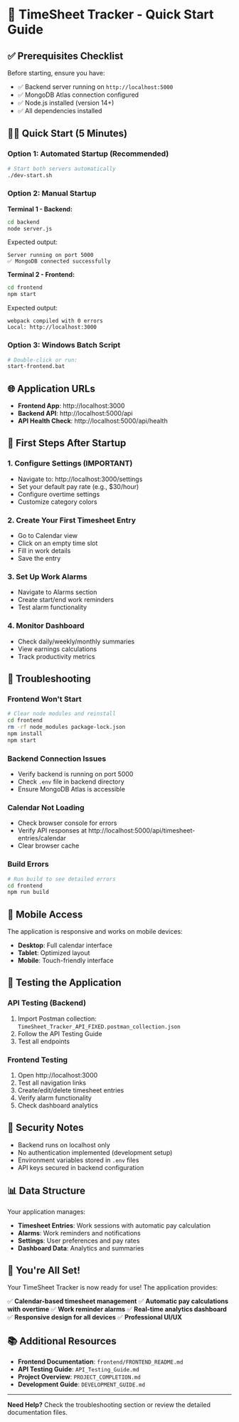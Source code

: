 # 🚀 TimeSheet Tracker - Quick Start Guide

## ✅ Prerequisites Checklist

Before starting, ensure you have:
- ✅ Backend server running on `http://localhost:5000`
- ✅ MongoDB Atlas connection configured
- ✅ Node.js installed (version 14+)
- ✅ All dependencies installed

## 🏃‍♂️ Quick Start (5 Minutes)

### **Option 1: Automated Startup (Recommended)**

```bash
# Start both servers automatically
./dev-start.sh
```

### **Option 2: Manual Startup**

**Terminal 1 - Backend:**
```bash
cd backend
node server.js
```
Expected output:
```
Server running on port 5000
✅ MongoDB connected successfully
```

**Terminal 2 - Frontend:**
```bash
cd frontend
npm start
```
Expected output:
```
webpack compiled with 0 errors
Local: http://localhost:3000
```

### **Option 3: Windows Batch Script**
```bash
# Double-click or run:
start-frontend.bat
```

## 🌐 Application URLs

- **Frontend App**: http://localhost:3000
- **Backend API**: http://localhost:5000/api
- **API Health Check**: http://localhost:5000/api/health

## 🎯 First Steps After Startup

### 1. **Configure Settings (IMPORTANT)**
- Navigate to: http://localhost:3000/settings
- Set your default pay rate (e.g., $30/hour)
- Configure overtime settings
- Customize category colors

### 2. **Create Your First Timesheet Entry**
- Go to Calendar view
- Click on an empty time slot
- Fill in work details
- Save the entry

### 3. **Set Up Work Alarms**
- Navigate to Alarms section
- Create start/end work reminders
- Test alarm functionality

### 4. **Monitor Dashboard**
- Check daily/weekly/monthly summaries
- View earnings calculations
- Track productivity metrics

## 🔧 Troubleshooting

### **Frontend Won't Start**
```bash
# Clear node modules and reinstall
cd frontend
rm -rf node_modules package-lock.json
npm install
npm start
```

### **Backend Connection Issues**
- Verify backend is running on port 5000
- Check `.env` file in backend directory
- Ensure MongoDB Atlas is accessible

### **Calendar Not Loading**
- Check browser console for errors
- Verify API responses at http://localhost:5000/api/timesheet-entries/calendar
- Clear browser cache

### **Build Errors**
```bash
# Run build to see detailed errors
cd frontend
npm run build
```

## 📱 Mobile Access

The application is responsive and works on mobile devices:
- **Desktop**: Full calendar interface
- **Tablet**: Optimized layout
- **Mobile**: Touch-friendly interface

## 🧪 Testing the Application

### **API Testing (Backend)**
1. Import Postman collection: `TimeSheet_Tracker_API_FIXED.postman_collection.json`
2. Follow the API Testing Guide
3. Test all endpoints

### **Frontend Testing**
1. Open http://localhost:3000
2. Test all navigation links
3. Create/edit/delete timesheet entries
4. Verify alarm functionality
5. Check dashboard analytics

## 🔐 Security Notes

- Backend runs on localhost only
- No authentication implemented (development setup)
- Environment variables stored in `.env` files
- API keys secured in backend configuration

## 📊 Data Structure

Your application manages:
- **Timesheet Entries**: Work sessions with automatic pay calculation
- **Alarms**: Work reminders and notifications
- **Settings**: User preferences and pay rates
- **Dashboard Data**: Analytics and summaries

## 🎉 You're All Set!

Your TimeSheet Tracker is now ready for use! The application provides:

✅ **Calendar-based timesheet management**
✅ **Automatic pay calculations with overtime**
✅ **Work reminder alarms**
✅ **Real-time analytics dashboard**
✅ **Responsive design for all devices**
✅ **Professional UI/UX**

## 📚 Additional Resources

- **Frontend Documentation**: `frontend/FRONTEND_README.md`
- **API Testing Guide**: `API_Testing_Guide.md`
- **Project Overview**: `PROJECT_COMPLETION.md`
- **Development Guide**: `DEVELOPMENT_GUIDE.md`

---

**Need Help?** Check the troubleshooting section or review the detailed documentation files.
